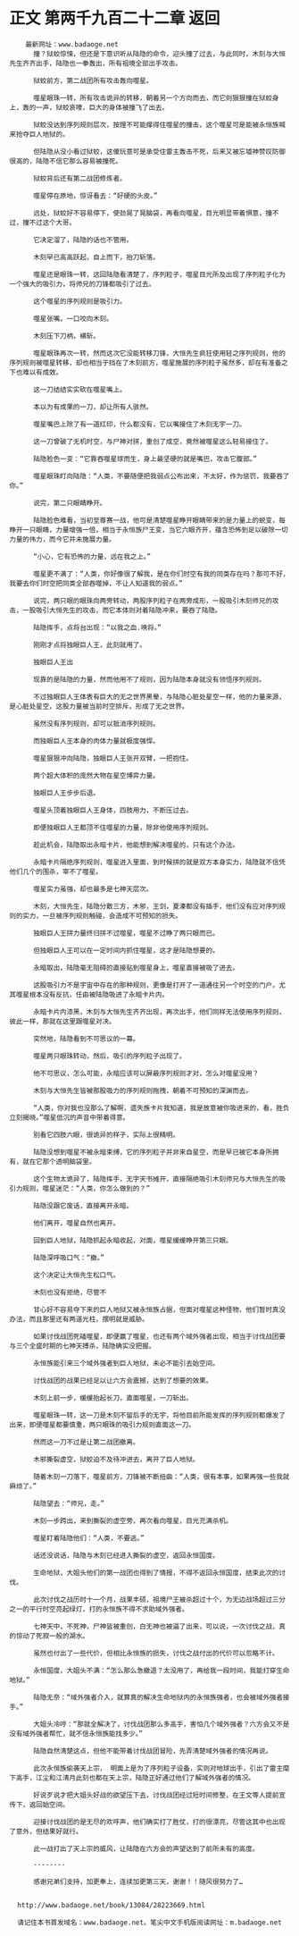 # 正文 第两千九百二十二章 返回
        最新网址：www.badaoge.net
          撞？狱蛟惊悚，但还是下意识听从陆隐的命令，迎头撞了过去，与此同时，木刻与大恒先生齐齐出手，陆隐也一拳轰出，所有祖境全部出手攻击。
      
          狱蛟前方，第二战团所有攻击轰向噬星。
      
          噬星眼珠一转，所有攻击诡异的转移，朝着另一个方向而去，而它则狠狠撞在狱蛟身上，轰的一声，狱蛟哀嚎，巨大的身体被撞飞了出去。
      
          狱蛟没达到序列规则层次，按理不可能撑得住噬星的撞击，这个噬星可是能被永恒族喊来抢夺巨人地狱的。
      
          但陆隐从没小看过狱蛟，这傻玩意可是承受住雷主轰击不死，后来又被忘墟神赞叹防御很高的，陆隐不信它那么容易被撞死。
      
          狱蛟背后还有第二战团修炼者。
      
          噬星停在原地，惊讶看去：“好硬的头皮。”
      
          远处，狱蛟好不容易停下，使劲晃了晃脑袋，再看向噬星，目光明显带着惧意，撞不过，撞不过这个大哥。
      
          它决定溜了，陆隐的话也不管用。
      
          木刻早已高高跃起，自上而下，抬刀斩落。
      
          噬星还是眼珠一转，这回陆隐看清楚了，序列粒子，噬星目光所及出现了序列粒子化为一个强大的吸引力，将师兄的刀锋都吸引了过去。
      
          这个噬星的序列规则是吸引力。
      
          噬星张嘴，一口咬向木刻。
      
          木刻压下刀柄，横斩。
      
          噬星眼珠再次一转，然而这次它没能转移刀锋，大恒先生疯狂使用轻之序列规则，他的序列规则被噬星转移，却也相当于挡在了木刻前方，噬星施展的序列粒子虽然多，却在有准备之下也难以有成效。
      
          这一刀结结实实砍在噬星嘴上。
      
          本以为有成果的一刀，却让所有人骇然。
      
          噬星嘴巴上除了有一道红印，什么都没有，它以嘴接住了木刻无宇一刀。
      
          这一刀曾破了无机时空，与尸神对拼，重创了成空，竟然被噬星这么轻易接住了。
      
          陆隐脸色一变：“它靠吞噬星球而生，身上最坚硬的就是嘴巴，攻击它腹部。”
      
          噬星眼珠盯向陆隐：“人类，不要随便把我弱点公布出来，不太好，作为惩罚，我要吞了你。”
      
          说完，第二只眼睛睁开。
      
          陆隐脸色难看，当初至尊赛一战，他可是清楚噬星睁开眼睛带来的是力量上的蜕变，每睁开一只眼睛，力量增强一倍，相当于永恒族尸王变，当它六眼齐开，蕴含恐怖到足以破除一切力量的伟力，而今它并未施展力量。
      
          “小心，它有恐怖的力量，远在我之上。”
      
          噬星更不满了：“人类，你好像很了解我，是在你们时空有我的同类存在吗？那可不好，我要去你们时空把同类全部吞噬掉，不让人知道我的弱点。”
      
          说完，两只眼的眼珠向两旁转动，两股序列粒子在两旁成形，一股吸引木刻师兄的攻击，一股吸引大恒先生的攻击，而它本体则对着陆隐冲来，要吞了陆隐。
      
          陆隐挥手，点将台出现：“以我之血.唤将。”
      
          刚刚才点将独眼巨人王，此刻就用了。
      
          独眼巨人王出
      
          现靠的是陆隐的力量，然而他用不了规则，因为陆隐本身就没有领悟序列规则。
      
          不过独眼巨人王体表有巨大的无之世界黑晕，与陆隐心脏处星空一样，他的力量来源，是心脏处星空，这股力量被当前时空排斥，形成了无之世界。
      
          虽然没有序列规则，却可以抵消序列规则。
      
          而独眼巨人王本身的肉体力量就极度强悍。
      
          噬星狠狠冲向陆隐，独眼巨人王张开双臂，一把抱住。
      
          两个超大体积的庞然大物在星空博弈力量。
      
          独眼巨人王步步后退。
      
          噬星头顶着独眼巨人王身体，四肢用力，不断压过去。
      
          即便独眼巨人王都顶不住噬星的力量，除非他使用序列规则。
      
          趁此机会，陆隐取出永暗卡片，他能想到解决噬星的，只有这个办法。
      
          永暗卡片隔绝序列规则，噬星进入里面，到时候拼的就是双方本身实力，陆隐就不信凭他们几个的围杀，宰不了噬星。
      
          噬星实力虽强，却也最多是七神天层次。
      
          木刻，大恒先生，陆隐分散三方，木邪，王剑，夏溱都没有插手，他们没有应对序列规则的实力，一旦被序列规则触碰，会造成不可预知的损失。
      
          独眼巨人王拼力量终归拼不过噬星，噬星不过睁了两只眼而已。
      
          但独眼巨人王可以在一定时间内抓住噬星，这才是陆隐想要的。
      
          永暗取出，陆隐毫无阻碍的直接贴到噬星身上，噬星直接被吸了进去。
      
          这股吸引力不是宇宙中存在的那种规则，更像是打开了一道通往另一个时空的门户，尤其噬星根本没有反抗，任由被陆隐吸进了永暗卡片内。
      
          永暗卡片内漆黑，木刻与大恒先生齐齐出现，再次出手，他们同样无法使用序列规则，彼此一样，那就在这里跟噬星对决。
      
          突然地，陆隐看到不可思议的一幕。
      
          噬星两只眼珠转动，然后，吸引的序列粒子出现了。
      
          他不可思议，怎么可能，永暗应该可以屏蔽序列规则才对，怎么对噬星没用？
      
          木刻与大恒先生皆被那股吸力的序列规则拖拽，朝着不可预知的深渊而去。
      
          “人类，你对我也没那么了解啊，遗失族卡片我知道，我是故意被你吸进来的，看，胜负立刻揭晓。”噬星低沉的声音中带着得意。
      
          别看它四肢六眼，很诡异的样子，实际上很精明。
      
          陆隐没想到噬星不被永暗束缚，它的序列粒子并非来自星空，而是早已被它本身所拥有，就在它那个透明脑袋里。
      
          这个生物太诡异了，陆隐挥手，无字天书摊开，直接隔绝吸引木刻师兄与大恒先生的吸引力规则，噬星迷茫：“人类，你怎么做到的？”
      
          陆隐没跟它废话，直接离开永暗。
      
          他们离开，噬星自然也离开。
      
          回到巨人地狱，陆隐抓起永暗收起，对面，噬星缓缓睁开第三只眼。
      
          陆隐深呼吸口气：“撤。”
      
          这个决定让大恒先生松口气。
      
          木刻也没有拒绝，尽管不
      
          甘心好不容易夺下来的巨人地狱又被永恒族占据，但面对噬星这种怪物，他们暂时真没办法，而且那里还有两道光柱，摆明就是威胁。
      
          如果讨伐战团死磕噬星，即便赢了噬星，也还有两个域外强者出现，相当于讨伐战团要与三个全盛时期的七神天搏杀，陆隐确实没把握。
      
          永恒族能引来三个域外强者到巨人地狱，未必不能引去始空间。
      
          讨伐战团的战果已经足以让六方会震撼，达到了想要的效果。
      
          木刻上前一步，缓缓抬起长刀，直面噬星，一刀斩出。
      
          噬星眼珠一转，这一刀是木刻不留后手的无宇，将他目前所能发挥的序列规则都爆发了出来，即便噬星都要慎重，两只眼珠的吸引力规则直面这一刀。
      
          然而这一刀不过是让第二战团撤离。
      
          木邪撕裂虚空，狱蛟迫不及待冲进去，离开了巨人地狱。
      
          随着木刻一刀落下，噬星前方，刀锋被不断扭曲：“人类，很有本事，如果再强一些我就麻烦了。”
      
          陆隐望去：“师兄，走。”
      
          木刻一步跨出，来到撕裂的虚空旁，再次看向噬星，目光充满杀机。
      
          噬星盯着陆隐他们：“人类，不要逃。”
      
          话还没说话，陆隐与木刻已经进入撕裂的虚空，返回永恒国度。
      
          生命地狱，大姐头他们的第一战团也得到了情报，不得不返回永恒国度，结束此次的讨伐。
      
          此次讨伐之战历时十一个月，战果丰硕，祖境尸王被杀超过十个，为无边战场超过三分之一的平行时空亮起绿灯，打的永恒族不得不求助域外强者。
      
          七神天中，不死神，尸神皆被重创，白无神也被逼了出来，可以说，一次讨伐之战，真的惊动了死寂一般的湖水。
      
          虽然也付出了一些代价，但相比永恒族的损失，讨伐之战付出的代价可以忽略不计。
      
          永恒国度，大姐头不满：“怎么那么急撤退？太没用了，再给我一段时间，我能打穿生命地狱。”
      
          陆隐无奈：“域外强者介入，就算真的解决生命地狱内的永恒族强者，也会被域外强者接手。”
      
          大姐头冷哼：“那就全解决了，讨伐战团那么多高手，害怕几个域外强者？六方会又不是没有域外强者帮忙，就不信永恒族能找多少。”
      
          陆隐自然清楚这点，但他不能带着讨伐战团冒险，先弄清楚域外强者的情况再说。
      
          此次永恒族偷袭天上宗， 明面上是为了序列粒子设备，实则对地球出手，引出了雷主麾下高手，江尘和江清月此刻也都在天上宗，陆隐正好通过他们了解域外强者的情况。
      
          好说歹说才把大姐头好战的欲望压下去，讨伐战团经过短时间修整，在王文等人提前宣传下，返回始空间。
      
          迎接讨伐战团的是无尽的欢呼声，他们确实打了胜仗，打的很漂亮，尽管这其中也出现了意外，但结果好就行。
      
          此一战打出了天上宗的威风，让陆隐在六方会的声望达到了前所未有的高度。
      
          --------
      
          感谢兄弟们支持，加更奉上，连续加更第三天，谢谢！！随风很努力了…
      
      
      http://www.badaoge.net/book/13084/28223669.html
      
      请记住本书首发域名：www.badaoge.net。笔尖中文手机版阅读网址：m.badaoge.net